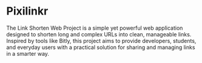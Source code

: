 # Pixilinkr
The Link Shorten Web Project is a simple yet powerful web application designed to shorten long and complex URLs into clean, manageable links. Inspired by tools like Bitly, this project aims to provide developers, students, and everyday users with a practical solution for sharing and managing links in a smarter way.
